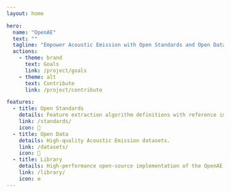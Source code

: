 ```yaml
---
layout: home

hero:
  name: "OpenAE"
  text: ""
  tagline: "Empower Acoustic Emission with Open Standards and Open Data"
  actions:
    - theme: brand
      text: Goals
      link: /project/goals
    - theme: alt
      text: Contribute
      link: /project/contribute

features:
  - title: Open Standards
    details: Feature extraction algorithm definitions with reference implementations.
    link: /standards/
    icon: 📖
  - title: Open Data
    details: High-quality Acoustic Emission datasets.
    link: /datasets/
    icon: 📂
  - title: Library
    details: High-performance open-source implementation of the OpenAE standards.
    link: /library/
    icon: ⚙️
---
```


<script setup>
import Community from '@theme/components/Community.vue'
</script>

<Community />
